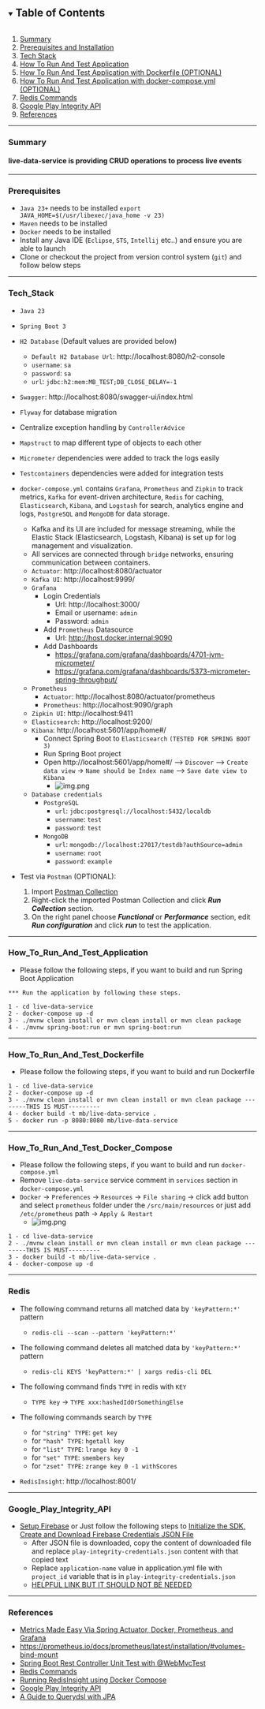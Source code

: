 <!-- TABLE OF CONTENTS -->
<details open="open">
  <summary><h2 style="display: inline-block">Table of Contents</h2></summary>
  <ol>
    <li><a href="#Summary">Summary</a></li>
    <li><a href="#Prerequisites">Prerequisites and Installation</a></li>
    <li><a href="#Tech_Stack">Tech Stack</a></li>
    <li><a href="#How_To_Run_And_Test_Application">How To Run And Test Application</a></li>
    <li><a href="#How_To_Run_And_Test_Dockerfile">How To Run And Test Application with Dockerfile (OPTIONAL)</a></li>
    <li><a href="#How_To_Run_And_Test_Docker_Compose">How To Run And Test Application with docker-compose.yml (OPTIONAL)</a></li>
    <li><a href="#Redis">Redis Commands</a></li>
    <li><a href="#Google_Play_Integrity_API">Google Play Integrity API</a></li>
    <li><a href="#References">References</a></li>
  </ol>
</details>

-------

### Summary

#### live-data-service is providing CRUD operations to process live events

-------

### Prerequisites

- `Java 23+` needs to be installed `export JAVA_HOME=$(/usr/libexec/java_home -v 23)`
- `Maven` needs to be installed
- `Docker` needs to be installed
- Install any Java IDE (`Eclipse`, `STS`, `Intellij` etc..) and ensure you are able to launch
- Clone or checkout the project from version control system (`git`) and follow below steps

-------

### Tech_Stack

- `Java 23`
- `Spring Boot 3`
- `H2 Database` (Default values are provided below)
    - `Default H2 Database Url`: http://localhost:8080/h2-console
    - `username`: `sa`
    - `password`: `sa`
    - `url`: `jdbc:h2:mem:MB_TEST;DB_CLOSE_DELAY=-1`
- `Swagger`: http://localhost:8080/swagger-ui/index.html
- `Flyway` for database migration
- Centralize exception handling by `ControllerAdvice`
- `Mapstruct` to map different type of objects to each other
- `Micrometer` dependencies were added to track the logs easily
- `Testcontainers` dependencies were added for integration tests
- `docker-compose.yml` contains `Grafana`, `Prometheus` and `Zipkin` to track metrics, `Kafka` for event-driven
  architecture, `Redis` for caching, `Elasticsearch`, `Kibana`, and `Logstash` for search, analytics engine and logs,
  `PostgreSQL` and `MongoDB` for data storage.
    - Kafka and its UI are included for message streaming, while the Elastic Stack (Elasticsearch, Logstash, Kibana) is
      set up for log management and visualization.
    - All services are connected through `bridge` networks, ensuring communication between containers.
    - `Actuator`: http://localhost:8080/actuator
    - `Kafka UI`: http://localhost:9999/
    - `Grafana`
        - Login Credentials
            - Url: http://localhost:3000/
            - Email or username: `admin`
            - Password: `admin`
        - Add `Prometheus` Datasource
            - Url: http://host.docker.internal:9090
        - Add Dashboards
            - https://grafana.com/grafana/dashboards/4701-jvm-micrometer/
            - https://grafana.com/grafana/dashboards/5373-micrometer-spring-throughput/
    - `Prometheus`
        - `Actuator`: http://localhost:8080/actuator/prometheus
        - `Prometheus`: http://localhost:9090/graph
    - `Zipkin UI`: http://localhost:9411
    - `Elasticsearch`: http://localhost:9200/
    - `Kibana`: http://localhost:5601/app/home#/
        - Connect Spring Boot to `Elasticsearch` `(TESTED FOR SPRING BOOT 3)`
        - Run Spring Boot project
        - Open http://localhost:5601/app/home#/ --> `Discover` --> `Create data view` -> `Name should be Index name` -->
          `Save date view to Kibana`
            - ![img.png](src/main/resources/logstash/img.png)
    - `Database credentials`
        - `PostgreSQL`
            - `url`: `jdbc:postgresql://localhost:5432/localdb`
            - `username`: `test`
            - `password`: `test`
        - `MongoDB`
            - `url`: `mongodb://localhost:27017/testdb?authSource=admin`
            - `username`: `root`
            - `password`: `example`

- Test via `Postman` (OPTIONAL):
    1. Import [Postman Collection](docs%2Funit_test_service.postman_collection.json)
    2. Right-click the imported Postman Collection and click _**Run Collection**_ section.
    3. On the right panel choose _**Functional**_ or _**Performance**_ section, edit _**Run configuration**_ and click
       _**run**_ to test the application.

-------

### How_To_Run_And_Test_Application

- Please follow the following steps, if you want to build and run Spring Boot Application

```
*** Run the application by following these steps.

1 - cd live-data-service
2 - docker-compose up -d
3 - ./mvnw clean install or mvn clean install or mvn clean package 
4 - ./mvnw spring-boot:run or mvn spring-boot:run
```

-------

### How_To_Run_And_Test_Dockerfile

- Please follow the following steps, if you want to build and run Dockerfile

```
1 - cd live-data-service
2 - docker-compose up -d
3 - ./mvnw clean install or mvn clean install or mvn clean package --------THIS IS MUST---------
4 - docker build -t mb/live-data-service .
5 - docker run -p 8080:8080 mb/live-data-service
```

-------

### How_To_Run_And_Test_Docker_Compose

- Please follow the following steps, if you want to build and run `docker-compose.yml`
- Remove `live-data-service` service comment in `services` section in `docker-compose.yml`
- `Docker` -> `Preferences` -> `Resources` -> `File sharing` -> click add button and select `prometheus` folder under
  the `/src/main/resources` or just add `/etc/prometheus` path -> `Apply & Restart`
    - ![img.png](img.png)

```
1 - cd live-data-service
2 - ./mvnw clean install or mvn clean install or mvn clean package --------THIS IS MUST---------
3 - docker build -t mb/live-data-service .
4 - docker-compose up -d
```

-------

### Redis

- The following command returns all matched data by `'keyPattern:*'` pattern
    - `redis-cli --scan --pattern 'keyPattern:*'`

- The following command deletes all matched data by `'keyPattern:*'` pattern
    - `redis-cli KEYS 'keyPattern:*' | xargs redis-cli DEL`

- The following command finds `TYPE` in redis with `KEY`
    - `TYPE key` -> `TYPE xxx:hashedIdOrSomethingElse`

- The following commands search by `TYPE`
    - for `"string" TYPE`: `get key`
    - for `"hash" TYPE`: `hgetall key`
    - for `"list" TYPE`: `lrange key 0 -1`
    - for `"set" TYPE`: `smembers key`
    - for `"zset" TYPE`: `zrange key 0 -1 withScores`

- `RedisInsight`: http://localhost:8001/

-------

### Google_Play_Integrity_API

- [Setup Firebase](https://firebase.google.com/docs/admin/setup) or Just follow the following steps
  to [Initialize the SDK, Create and Download Firebase Credentials JSON File](https://firebase.google.com/docs/admin/setup#initialize-sdk)
    - After JSON file is downloaded, copy the content of downloaded file and replace `play-integrity-credentials.json`
      content with that copied text
    - Replace `application-name` value in application.yml file with `project_id` variable that is
      in `play-integrity-credentials.json`
    - [HELPFUL LINK BUT IT SHOULD NOT BE NEEDED](https://stackoverflow.com/a/40799378)

-------

### References

- [Metrics Made Easy Via Spring Actuator, Docker, Prometheus, and Grafana](https://www.youtube.com/watch?v=Utv7MWgNTvI)
- https://prometheus.io/docs/prometheus/latest/installation/#volumes-bind-mount
- [Spring Boot Rest Controller Unit Test with @WebMvcTest](https://www.bezkoder.com/spring-boot-webmvctest/)
- [Redis Commands](https://auth0.com/blog/introduction-to-redis-install-cli-commands-and-data-types/)
- [Running RedisInsight using Docker Compose](https://collabnix.com/running-redisinsight-using-docker-compose/)
- [Google Play Integrity API](https://developer.android.com/google/play/integrity)
- [A Guide to Querydsl with JPA](https://www.baeldung.com/querydsl-with-jpa-tutorial)